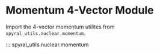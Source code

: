 # Momentum 4-Vector Module

Import the 4-vector momentum utilites from `spyral_utils.nuclear.momentum`.

::: spyral_utils.nuclear.momentum
